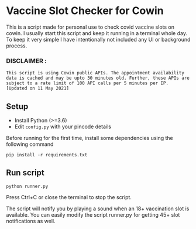 # Vaccine Slot Checker for Cowin

This is a script made for personal use to check covid vaccine slots on cowin. I usually start this script and keep it running in a terminal whole day. To keep it very simple I have intentionally not included any UI or background process.

### DISCLAIMER :
```This script is using Cowin public APIs. The appointment availability data is cached and may be upto 30 minutes old. Further, these APIs are subject to a rate limit of 100 API calls per 5 minutes per IP. [Updated on 11 May 2021]```

## Setup
* Install Python (>=3.6)
* Edit `config.py` with your pincode details

Before running for the first time, install some dependencies using the following command

```pip install -r requirements.txt```
  
## Run script
```python runner.py```

Press Ctrl+C or close the terminal to stop the script.

The script will notify you by playing a sound when an 18+ vaccination slot is available. You can easily modify the script runner.py for getting 45+ slot notifications as well.